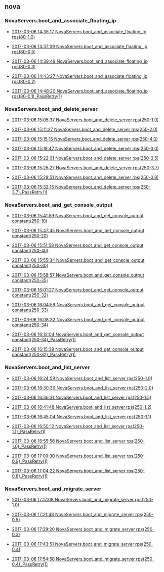 

## nova

### NovaServers.boot_and_associate_floating_ip

- [2017-03-06 14:35:17 NovaServers.boot_and_associate_floating_ip rps(80-1.0)](https://godleon.github.io/osp_binary_test_result/0.0.35/nova/(20170306_143517)NovaServers.boot_and_associate_floating_ip-rps(80-1.0).html)

- [2017-03-06 14:37:09 NovaServers.boot_and_associate_floating_ip rps(80-0.5)](https://godleon.github.io/osp_binary_test_result/0.0.35/nova/(20170306_143709)NovaServers.boot_and_associate_floating_ip-rps(80-0.5).html)

- [2017-03-06 14:39:49 NovaServers.boot_and_associate_floating_ip rps(80-0.3)](https://godleon.github.io/osp_binary_test_result/0.0.35/nova/(20170306_143949)NovaServers.boot_and_associate_floating_ip-rps(80-0.3).html)

- [2017-03-06 14:43:27 NovaServers.boot_and_associate_floating_ip rps(80-0.2)](https://godleon.github.io/osp_binary_test_result/0.0.35/nova/(20170306_144327)NovaServers.boot_and_associate_floating_ip-rps(80-0.2).html)

- [2017-03-06 14:48:20 NovaServers.boot_and_associate_floating_ip rps(80-0.1)_PassRetry(1)](https://godleon.github.io/osp_binary_test_result/0.0.35/nova/(20170306_144820)NovaServers.boot_and_associate_floating_ip-rps(80-0.1)_PassRetry(1).html)

### NovaServers.boot_and_delete_server

- [2017-03-06 15:05:37 NovaServers.boot_and_delete_server rps(250-1.0)](https://godleon.github.io/osp_binary_test_result/0.0.35/nova/(20170306_150537)NovaServers.boot_and_delete_server-rps(250-1.0).html)

- [2017-03-06 15:11:27 NovaServers.boot_and_delete_server rps(250-2.0)](https://godleon.github.io/osp_binary_test_result/0.0.35/nova/(20170306_151127)NovaServers.boot_and_delete_server-rps(250-2.0).html)

- [2017-03-06 15:15:15 NovaServers.boot_and_delete_server rps(250-4.0)](https://godleon.github.io/osp_binary_test_result/0.0.35/nova/(20170306_151515)NovaServers.boot_and_delete_server-rps(250-4.0).html)

- [2017-03-06 15:18:47 NovaServers.boot_and_delete_server rps(250-3.0)](https://godleon.github.io/osp_binary_test_result/0.0.35/nova/(20170306_151847)NovaServers.boot_and_delete_server-rps(250-3.0).html)

- [2017-03-06 15:22:01 NovaServers.boot_and_delete_server rps(250-3.5)](https://godleon.github.io/osp_binary_test_result/0.0.35/nova/(20170306_152201)NovaServers.boot_and_delete_server-rps(250-3.5).html)

- [2017-03-06 15:25:27 NovaServers.boot_and_delete_server rps(250-3.7)](https://godleon.github.io/osp_binary_test_result/0.0.35/nova/(20170306_152527)NovaServers.boot_and_delete_server-rps(250-3.7).html)

- [2017-03-06 15:28:51 NovaServers.boot_and_delete_server rps(250-3.8)](https://godleon.github.io/osp_binary_test_result/0.0.35/nova/(20170306_152851)NovaServers.boot_and_delete_server-rps(250-3.8).html)

- [2017-03-06 15:32:15 NovaServers.boot_and_delete_server rps(250-3.7)_PassRetry(1)](https://godleon.github.io/osp_binary_test_result/0.0.35/nova/(20170306_153215)NovaServers.boot_and_delete_server-rps(250-3.7)_PassRetry(1).html)

### NovaServers.boot_and_get_console_output

- [2017-03-06 15:41:59 NovaServers.boot_and_get_console_output constant(250-10)](https://godleon.github.io/osp_binary_test_result/0.0.35/nova/(20170306_154159)NovaServers.boot_and_get_console_output-constant(250-10).html)

- [2017-03-06 15:47:45 NovaServers.boot_and_get_console_output constant(250-20)](https://godleon.github.io/osp_binary_test_result/0.0.35/nova/(20170306_154745)NovaServers.boot_and_get_console_output-constant(250-20).html)

- [2017-03-06 15:51:58 NovaServers.boot_and_get_console_output constant(250-40)](https://godleon.github.io/osp_binary_test_result/0.0.35/nova/(20170306_155158)NovaServers.boot_and_get_console_output-constant(250-40).html)

- [2017-03-06 15:55:34 NovaServers.boot_and_get_console_output constant(250-30)](https://godleon.github.io/osp_binary_test_result/0.0.35/nova/(20170306_155534)NovaServers.boot_and_get_console_output-constant(250-30).html)

- [2017-03-06 15:58:57 NovaServers.boot_and_get_console_output constant(250-35)](https://godleon.github.io/osp_binary_test_result/0.0.35/nova/(20170306_155857)NovaServers.boot_and_get_console_output-constant(250-35).html)

- [2017-03-06 16:01:27 NovaServers.boot_and_get_console_output constant(250-32)](https://godleon.github.io/osp_binary_test_result/0.0.35/nova/(20170306_160127)NovaServers.boot_and_get_console_output-constant(250-32).html)

- [2017-03-06 16:04:59 NovaServers.boot_and_get_console_output constant(250-33)](https://godleon.github.io/osp_binary_test_result/0.0.35/nova/(20170306_160459)NovaServers.boot_and_get_console_output-constant(250-33).html)

- [2017-03-06 16:08:32 NovaServers.boot_and_get_console_output constant(250-34)](https://godleon.github.io/osp_binary_test_result/0.0.35/nova/(20170306_160832)NovaServers.boot_and_get_console_output-constant(250-34).html)

- [2017-03-06 16:12:04 NovaServers.boot_and_get_console_output constant(250-34)_PassRetry(1)](https://godleon.github.io/osp_binary_test_result/0.0.35/nova/(20170306_161204)NovaServers.boot_and_get_console_output-constant(250-34)_PassRetry(1).html)

- [2017-03-06 16:15:39 NovaServers.boot_and_get_console_output constant(250-32)_PassRetry(1)](https://godleon.github.io/osp_binary_test_result/0.0.35/nova/(20170306_161539)NovaServers.boot_and_get_console_output-constant(250-32)_PassRetry(1).html)

### NovaServers.boot_and_list_server

- [2017-03-06 16:24:59 NovaServers.boot_and_list_server rps(250-1.0)](https://godleon.github.io/osp_binary_test_result/0.0.35/nova/(20170306_162459)NovaServers.boot_and_list_server-rps(250-1.0).html)

- [2017-03-06 16:30:30 NovaServers.boot_and_list_server rps(250-2.0)](https://godleon.github.io/osp_binary_test_result/0.0.35/nova/(20170306_163030)NovaServers.boot_and_list_server-rps(250-2.0).html)

- [2017-03-06 16:36:31 NovaServers.boot_and_list_server rps(250-1.5)](https://godleon.github.io/osp_binary_test_result/0.0.35/nova/(20170306_163631)NovaServers.boot_and_list_server-rps(250-1.5).html)

- [2017-03-06 16:41:48 NovaServers.boot_and_list_server rps(250-1.2)](https://godleon.github.io/osp_binary_test_result/0.0.35/nova/(20170306_164148)NovaServers.boot_and_list_server-rps(250-1.2).html)

- [2017-03-06 16:45:04 NovaServers.boot_and_list_server rps(250-1.1)](https://godleon.github.io/osp_binary_test_result/0.0.35/nova/(20170306_164504)NovaServers.boot_and_list_server-rps(250-1.1).html)

- [2017-03-06 16:50:12 NovaServers.boot_and_list_server rps(250-1.1)_PassRetry(1)](https://godleon.github.io/osp_binary_test_result/0.0.35/nova/(20170306_165012)NovaServers.boot_and_list_server-rps(250-1.1)_PassRetry(1).html)

- [2017-03-06 16:55:56 NovaServers.boot_and_list_server rps(250-1.0)_PassRetry(1)](https://godleon.github.io/osp_binary_test_result/0.0.35/nova/(20170306_165556)NovaServers.boot_and_list_server-rps(250-1.0)_PassRetry(1).html)

- [2017-03-06 17:00:30 NovaServers.boot_and_list_server rps(250-0.9)_PassRetry(1)](https://godleon.github.io/osp_binary_test_result/0.0.35/nova/(20170306_170030)NovaServers.boot_and_list_server-rps(250-0.9)_PassRetry(1).html)

- [2017-03-06 17:04:22 NovaServers.boot_and_list_server rps(250-0.8)_PassRetry(1)](https://godleon.github.io/osp_binary_test_result/0.0.35/nova/(20170306_170422)NovaServers.boot_and_list_server-rps(250-0.8)_PassRetry(1).html)

### NovaServers.boot_and_migrate_server

- [2017-03-06 17:17:08 NovaServers.boot_and_migrate_server rps(250-1.0)](https://godleon.github.io/osp_binary_test_result/0.0.35/nova/(20170306_171708)NovaServers.boot_and_migrate_server-rps(250-1.0).html)

- [2017-03-06 17:21:48 NovaServers.boot_and_migrate_server rps(250-0.5)](https://godleon.github.io/osp_binary_test_result/0.0.35/nova/(20170306_172148)NovaServers.boot_and_migrate_server-rps(250-0.5).html)

- [2017-03-06 17:29:20 NovaServers.boot_and_migrate_server rps(250-0.3)](https://godleon.github.io/osp_binary_test_result/0.0.35/nova/(20170306_172920)NovaServers.boot_and_migrate_server-rps(250-0.3).html)

- [2017-03-06 17:43:51 NovaServers.boot_and_migrate_server rps(250-0.4)](https://godleon.github.io/osp_binary_test_result/0.0.35/nova/(20170306_174351)NovaServers.boot_and_migrate_server-rps(250-0.4).html)

- [2017-03-06 17:54:58 NovaServers.boot_and_migrate_server rps(250-0.4)_PassRetry(1)](https://godleon.github.io/osp_binary_test_result/0.0.35/nova/(20170306_175458)NovaServers.boot_and_migrate_server-rps(250-0.4)_PassRetry(1).html)
